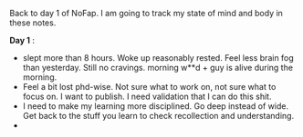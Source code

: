 Back to day 1 of NoFap. I am going to track my state of mind and body in these notes.

**Day 1** : 

* slept more than 8 hours. Woke up reasonably rested. Feel less brain fog than yesterday. Still no cravings. morning w**d + guy is alive during the morning.
* Feel a bit lost phd-wise. Not sure what to work on, not sure what to focus on. I want to publish. I need validation that I can do this shit.
* I need to make my learning more disciplined. Go deep instead of wide. Get back to the stuff you learn to check recollection and understanding.
* 